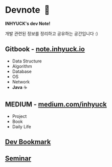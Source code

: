# Devnote  🧐

**INHYUCK's dev Note!**

개발 관련된 정보를 정리하고 공유하는 공간입니다 :)

## Gitbook - [note.inhyuck.io](https://note.inhyuck.io)

- Data Structure
- Algorithm
- Database
- OS
- Network
- **Java** ☕️

## MEDIUM - [medium.com/inhyuck](https://medium.com/inhyuck)

- Project
- Book
- Daily Life

## [Dev Bookmark](https://github.com/inhyuck/devnote/tree/master/bookmark)

## [Seminar](https://github.com/inhyuck/devnote/tree/master/seminar)

